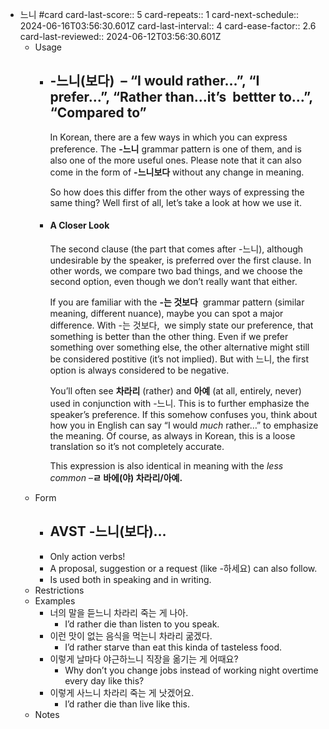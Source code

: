 - 느니 #card
  card-last-score:: 5
  card-repeats:: 1
  card-next-schedule:: 2024-06-16T03:56:30.601Z
  card-last-interval:: 4
  card-ease-factor:: 2.6
  card-last-reviewed:: 2024-06-12T03:56:30.601Z
	- Usage
		- ## -느니(보다)  – “I would rather…”, “I prefer…”, “Rather than…it’s  bettter to…”, “Compared to”
		  
		  In Korean, there are a few ways in which you can express preference. The **-느니** grammar pattern is one of them, and is also one of the more useful ones. Please note that it can also come in the form of **-느니보다** without any change in meaning.
		  
		  So how does this differ from the other ways of expressing the same thing? Well first of all, let’s take a look at how we use it.
		- #### A Closer Look
		  
		  The second clause (the part that comes after -느니), although undesirable by the speaker, is preferred over the first clause. In other words, we compare two bad things, and we choose the second option, even though we don’t really want that either.
		  
		  If you are familiar with the **-는 것보다**  grammar pattern (similar meaning, different nuance), maybe you can spot a major difference. With -는 것보다,  we simply state our preference, that something is better than the other thing. Even if we prefer something over something else, the other alternative might still be considered postitive (it’s not implied). But with 느니, the first option is always considered to be negative.
		  
		  You’ll often see **차라리** (rather) and **아예** (at all, entirely, never) used in conjunction with -느니. This is to further emphasize the speaker’s preference. If this somehow confuses you, think about how you in English can say “I would *much* rather…” to emphasize the meaning. Of course, as always in Korean, this is a loose translation so it’s not completely accurate.
		  
		  This expression is also identical in meaning with the *less common* –**ㄹ 바에(야) 차라리/아예.**
	- Form
		- ## AVST -느니(보다)…
		- Only action verbs!
		- A proposal, suggestion or a request (like -하세요) can also follow.
		- Is used both in speaking and in writing.
	- Restrictions
	- Examples
		- 너의 말을 듣느니 차라리 죽는 게 나아.
			- I’d rather die than listen to you speak.
		- 이런 맛이 없는 음식을 먹는니 차라리 굶겠다.
			- I’d rather starve than eat this kinda of tasteless food.
		- 이렇게 날마다 야근하느니 직장을 옮기는 게 어때요?
			- Why don’t you change jobs instead of working night overtime every day like this?
		- 이렇게 사느니 차라리 죽는 게 낫겠어요.
			- I’d rather die than live like this.
	- Notes